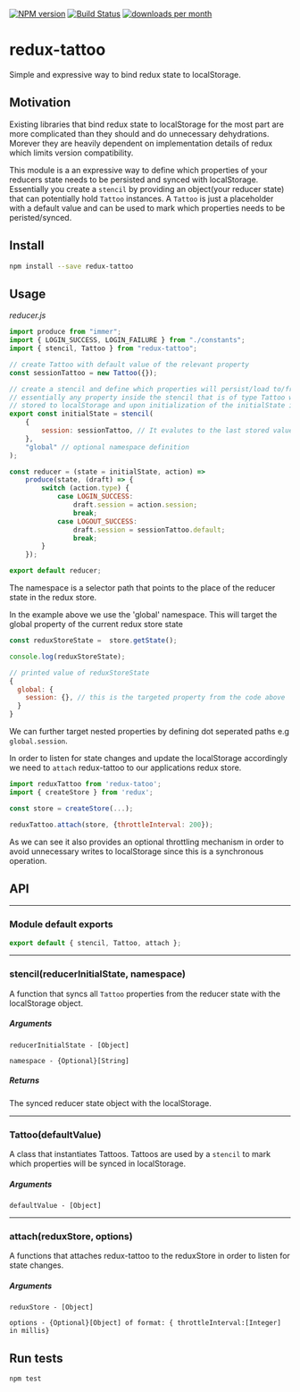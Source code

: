 [![NPM version](http://img.shields.io/npm/v/redux-tattoo.svg)](https://www.npmjs.org/package/redux-tattoo)
[![Build Status](https://travis-ci.org/jahnestacado/redux-tattoo.svg?branch=master)](https://travis-ci.org/jahnestacado/redux-tattoo)
[![downloads per month](http://img.shields.io/npm/dm/redux-tattoo.svg)](https://www.npmjs.org/package/redux-tattoo)

# redux-tattoo

Simple and expressive way to bind redux state to localStorage.

## Motivation

Existing libraries that bind redux state to localStorage for the most part are more complicated than they should and do unnecessary dehydrations. Morever they are heavily dependent on implementation details of redux which limits version compatibility.

This module is a an expressive way to define which properties of your reducers state needs to be persisted and synced with localStorage. Essentially you create a `stencil` by providing an object(your reducer state) that can potentially hold `Tattoo` instances. A `Tattoo` is just a placeholder with a default value and can be used to mark which properties needs to be peristed/synced.

## Install

```sh
npm install --save redux-tattoo
```

## Usage

_reducer.js_

```js
import produce from "immer";
import { LOGIN_SUCCESS, LOGIN_FAILURE } from "./constants";
import { stencil, Tattoo } from "redux-tattoo";

// create Tattoo with default value of the relevant property
const sessionTattoo = new Tattoo({});

// create a stencil and define which properties will persist/load to/from localStorage
// essentially any property inside the stencil that is of type Tattoo will be
// stored to localStorage and upon initialization of the initialState if there is already a value stored for that property it will be loaded instead of the Tattoo default value
export const initialState = stencil(
    {
        session: sessionTattoo, // It evalutes to the last stored value in localStorage otherwise to the default value, in this case an empty object
    },
    "global" // optional namespace definition
);

const reducer = (state = initialState, action) =>
    produce(state, (draft) => {
        switch (action.type) {
            case LOGIN_SUCCESS:
                draft.session = action.session;
                break;
            case LOGOUT_SUCCESS:
                draft.session = sessionTattoo.default;
                break;
        }
    });

export default reducer;
```

The namespace is a selector path that points to the place of the reducer state in the redux store.

In the example above we use the 'global' namespace. This will target the global property of the current redux store state

```js
const reduxStoreState =  store.getState();

console.log(reduxStoreState);

// printed value of reduxStoreState
{
  global: {
    session: {}, // this is the targeted property from the code above
  }
}

```

We can further target nested properties by defining dot seperated paths e.g `global.session`.

In order to listen for state changes and update the localStorage accordingly we need to `attach` redux-tattoo to our applications redux store.

```js
import reduxTattoo from 'redux-tatoo';
import { createStore } from 'redux';

const store = createStore(...);

reduxTattoo.attach(store, {throttleInterval: 200});

```

As we can see it also provides an optional throttling mechanism in order to avoid unnecessary writes to localStorage since this is a synchronous operation.

## API

---

### Module default exports

```js
export default { stencil, Tattoo, attach };
```

---

### stencil(reducerInitialState, namespace)

A function that syncs all `Tattoo` properties from the reducer state with the localStorage object.

##### _Arguments_

`reducerInitialState - [Object]`

`namespace - {Optional}[String]`

##### _Returns_

The synced reducer state object with the localStorage.

---

### Tattoo(defaultValue)

A class that instantiates Tattoos. Tattoos are used by a `stencil` to mark which properties will be synced in localStorage.

##### _Arguments_

`defaultValue - [Object]`

---

### attach(reduxStore, options)

A functions that attaches redux-tattoo to the reduxStore in order to listen for state changes.

##### _Arguments_

`reduxStore - [Object]`

`options - {Optional}[Object] of format: { throttleInterval:[Integer] in millis}`

## Run tests

```sh
npm test
```
